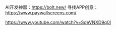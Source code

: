 AI开发神器：https://bolt.new/
寻找APP创意：https://www.paywallscreens.com/

https://www.youtube.com/watch?v=SdeVNXD9q0I

